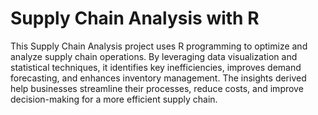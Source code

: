 # Supply Chain Analysis with R

This Supply Chain Analysis project uses R programming to optimize and analyze supply chain operations. By leveraging data visualization and statistical techniques, it identifies key inefficiencies, improves demand forecasting, and enhances inventory management. The insights derived help businesses streamline their processes, reduce costs, and improve decision-making for a more efficient supply chain.
